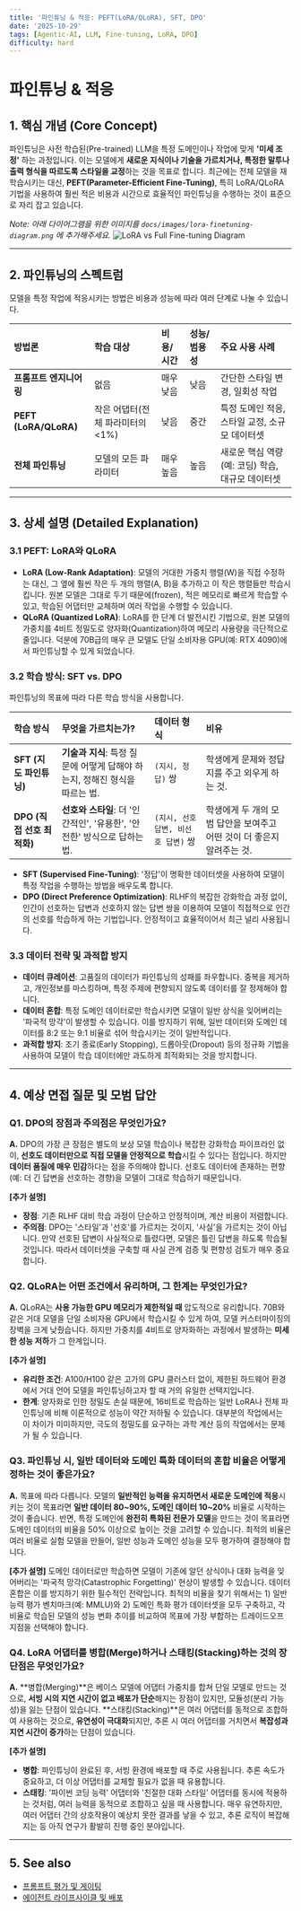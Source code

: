 ```yaml
---
title: '파인튜닝 & 적응: PEFT(LoRA/QLoRA), SFT, DPO'
date: '2025-10-29'
tags: [Agentic-AI, LLM, Fine-tuning, LoRA, DPO]
difficulty: hard
---
```


# 파인튜닝 & 적응

## 1. 핵심 개념 (Core Concept)

파인튜닝은 사전 학습된(Pre-trained) LLM을 특정 도메인이나 작업에 맞게 **'미세 조정'** 하는 과정입니다. 이는 모델에게 **새로운 지식이나 기술을 가르치거나, 특정한 말투나 출력 형식을 따르도록 스타일을 교정**하는 것을 목표로 합니다. 최근에는 전체 모델을 재학습시키는 대신, **PEFT(Parameter-Efficient Fine-Tuning)**, 특히 LoRA/QLoRA 기법을 사용하여 훨씬 적은 비용과 시간으로 효율적인 파인튜닝을 수행하는 것이 표준으로 자리 잡고 있습니다.

*Note: 아래 다이어그램을 위한 이미지를 `docs/images/lora-finetuning-diagram.png` 에 추가해주세요.*
![LoRA vs Full Fine-tuning Diagram](../../images/lora-finetuning-diagram.png)

______________________________________________________________________

## 2. 파인튜닝의 스펙트럼

모델을 특정 작업에 적응시키는 방법은 비용과 성능에 따라 여러 단계로 나눌 수 있습니다.

| 방법론                  | 학습 대상                         | 비용/시간 | 성능/범용성 | 주요 사용 사례                                   |
| :---------------------- | :-------------------------------- | :-------- | :---------- | :----------------------------------------------- |
| **프롬프트 엔지니어링** | 없음                              | 매우 낮음 | 낮음        | 간단한 스타일 변경, 일회성 작업                  |
| **PEFT (LoRA/QLoRA)**   | 작은 어댑터(전체 파라미터의 \<1%) | 낮음      | 중간        | 특정 도메인 적응, 스타일 교정, 소규모 데이터셋   |
| **전체 파인튜닝**       | 모델의 모든 파라미터              | 매우 높음 | 높음        | 새로운 핵심 역량(예: 코딩) 학습, 대규모 데이터셋 |

______________________________________________________________________

## 3. 상세 설명 (Detailed Explanation)

### 3.1 PEFT: LoRA와 QLoRA

- **LoRA (Low-Rank Adaptation)**: 모델의 거대한 가중치 행렬(W)을 직접 수정하는 대신, 그 옆에 훨씬 작은 두 개의 행렬(A, B)을 추가하고 이 작은 행렬들만 학습시킵니다. 원본 모델은 그대로 두기 때문에(frozen), 적은 메모리로 빠르게 학습할 수 있고, 학습된 어댑터만 교체하며 여러 작업을 수행할 수 있습니다.
- **QLoRA (Quantized LoRA)**: LoRA를 한 단계 더 발전시킨 기법으로, 원본 모델의 가중치를 4비트 정밀도로 양자화(Quantization)하여 메모리 사용량을 극단적으로 줄입니다. 덕분에 70B급의 매우 큰 모델도 단일 소비자용 GPU(예: RTX 4090)에서 파인튜닝할 수 있게 되었습니다.

### 3.2 학습 방식: SFT vs. DPO

파인튜닝의 목표에 따라 다른 학습 방식을 사용합니다.

| 학습 방식                  | 무엇을 가르치는가?                                                          | 데이터 형식                         | 비유                                                                   |
| :------------------------- | :-------------------------------------------------------------------------- | :---------------------------------- | :--------------------------------------------------------------------- |
| **SFT (지도 파인튜닝)**    | **기술과 지식**: 특정 질문에 어떻게 답해야 하는지, 정해진 형식을 따르는 법. | `(지시, 정답)` 쌍                   | 학생에게 문제와 정답지를 주고 외우게 하는 것.                          |
| **DPO (직접 선호 최적화)** | **선호와 스타일**: 더 '인간적인', '유용한', '안전한' 방식으로 답하는 법.    | `(지시, 선호 답변, 비선호 답변)` 쌍 | 학생에게 두 개의 모범 답안을 보여주고 어떤 것이 더 좋은지 알려주는 것. |

- **SFT (Supervised Fine-Tuning)**: '정답'이 명확한 데이터셋을 사용하여 모델이 특정 작업을 수행하는 방법을 배우도록 합니다.
- **DPO (Direct Preference Optimization)**: RLHF의 복잡한 강화학습 과정 없이, 인간이 선호하는 답변과 선호하지 않는 답변 쌍을 이용하여 모델이 직접적으로 인간의 선호를 학습하게 하는 기법입니다. 안정적이고 효율적이어서 최근 널리 사용됩니다.

### 3.3 데이터 전략 및 과적합 방지

- **데이터 큐레이션**: 고품질의 데이터가 파인튜닝의 성패를 좌우합니다. 중복을 제거하고, 개인정보를 마스킹하며, 특정 주제에 편향되지 않도록 데이터를 잘 정제해야 합니다.
- **데이터 혼합**: 특정 도메인 데이터로만 학습시키면 모델이 일반 상식을 잊어버리는 '파국적 망각'이 발생할 수 있습니다. 이를 방지하기 위해, 일반 데이터와 도메인 데이터를 8:2 또는 9:1 비율로 섞어 학습시키는 것이 일반적입니다.
- **과적합 방지**: 조기 종료(Early Stopping), 드롭아웃(Dropout) 등의 정규화 기법을 사용하여 모델이 학습 데이터에만 과도하게 최적화되는 것을 방지합니다.

______________________________________________________________________

## 4. 예상 면접 질문 및 모범 답안

### Q1. DPO의 장점과 주의점은 무엇인가요?

**A.** DPO의 가장 큰 장점은 별도의 보상 모델 학습이나 복잡한 강화학습 파이프라인 없이, **선호도 데이터만으로 직접 모델을 안정적으로 학습**시킬 수 있다는 점입니다. 하지만 **데이터 품질에 매우 민감**하다는 점을 주의해야 합니다. 선호도 데이터에 존재하는 편향(예: 더 긴 답변을 선호하는 경향)을 모델이 그대로 학습하기 때문입니다.

**\[추가 설명\]**

- **장점**: 기존 RLHF 대비 학습 과정이 단순하고 안정적이며, 계산 비용이 저렴합니다.
- **주의점**: DPO는 '스타일'과 '선호'를 가르치는 것이지, '사실'을 가르치는 것이 아닙니다. 만약 선호된 답변이 사실적으로 틀렸다면, 모델은 틀린 답변을 하도록 학습될 것입니다. 따라서 데이터셋을 구축할 때 사실 관계 검증 및 편향성 검토가 매우 중요합니다.

### Q2. QLoRA는 어떤 조건에서 유리하며, 그 한계는 무엇인가요?

**A.** QLoRA는 **사용 가능한 GPU 메모리가 제한적일 때** 압도적으로 유리합니다. 70B와 같은 거대 모델을 단일 소비자용 GPU에서 학습시킬 수 있게 하여, 모델 커스터마이징의 장벽을 크게 낮췄습니다. 하지만 가중치를 4비트로 양자화하는 과정에서 발생하는 **미세한 성능 저하**가 그 한계입니다.

**\[추가 설명\]**

- **유리한 조건**: A100/H100 같은 고가의 GPU 클러스터 없이, 제한된 하드웨어 환경에서 거대 언어 모델을 파인튜닝하고자 할 때 거의 유일한 선택지입니다.
- **한계**: 양자화로 인한 정밀도 손실 때문에, 16비트로 학습하는 일반 LoRA나 전체 파인튜닝에 비해 이론적으로 성능이 약간 저하될 수 있습니다. 대부분의 작업에서는 이 차이가 미미하지만, 극도의 정밀도를 요구하는 과학 계산 등의 작업에서는 문제가 될 수 있습니다.

### Q3. 파인튜닝 시, 일반 데이터와 도메인 특화 데이터의 혼합 비율은 어떻게 정하는 것이 좋은가요?

**A.** 목표에 따라 다릅니다. 모델의 **일반적인 능력을 유지하면서 새로운 도메인에 적응**시키는 것이 목표라면 **일반 데이터 80~90%, 도메인 데이터 10~20%** 비율로 시작하는 것이 좋습니다. 반면, 특정 도메인에 **완전히 특화된 전문가 모델**을 만드는 것이 목표라면 도메인 데이터의 비율을 50% 이상으로 높이는 것을 고려할 수 있습니다. 최적의 비율은 여러 비율로 실험 모델을 만들어, 일반 성능과 도메인 성능을 모두 평가하여 결정해야 합니다.

**\[추가 설명\]**
도메인 데이터로만 학습하면 모델이 기존에 알던 상식이나 대화 능력을 잊어버리는 '파국적 망각(Catastrophic Forgetting)' 현상이 발생할 수 있습니다. 데이터 혼합은 이를 방지하기 위한 필수적인 전략입니다. 최적의 비율을 찾기 위해서는 1) 일반 능력 평가 벤치마크(예: MMLU)와 2) 도메인 특화 평가 데이터셋을 모두 구축하고, 각 비율로 학습된 모델의 성능 변화 추이를 비교하여 목표에 가장 부합하는 트레이드오프 지점을 선택해야 합니다.

### Q4. LoRA 어댑터를 병합(Merge)하거나 스태킹(Stacking)하는 것의 장단점은 무엇인가요?

**A.** \*\*병합(Merging)\*\*은 베이스 모델에 어댑터 가중치를 합쳐 단일 모델로 만드는 것으로, **서빙 시의 지연 시간이 없고 배포가 단순**해지는 장점이 있지만, 모듈성(분리 가능성)을 잃는 단점이 있습니다. \*\*스태킹(Stacking)\*\*은 여러 어댑터를 동적으로 조합하여 사용하는 것으로, **유연성이 극대화**되지만, 추론 시 여러 어댑터를 거치면서 **복잡성과 지연 시간이 증가**하는 단점이 있습니다.

**\[추가 설명\]**

- **병합**: 파인튜닝이 완료된 후, 서빙 환경에 배포할 때 주로 사용됩니다. 추론 속도가 중요하고, 더 이상 어댑터를 교체할 필요가 없을 때 유용합니다.
- **스태킹**: '파이썬 코딩 능력' 어댑터와 '친절한 대화 스타일' 어댑터를 동시에 적용하는 것처럼, 여러 능력을 동적으로 조합하고 싶을 때 사용합니다. 매우 유연하지만, 여러 어댑터 간의 상호작용이 예상치 못한 결과를 낳을 수 있고, 추론 로직이 복잡해지는 등 아직 연구가 활발히 진행 중인 분야입니다.

______________________________________________________________________

## 5. See also

- [프롬프트 평가 및 게이팅](../5-5-%ED%94%84%EB%A1%AC%ED%94%84%ED%8A%B8-%EC%97%94%EC%A7%80%EB%8B%88%EC%96%B4%EB%A7%81-and-%ED%8F%89%EA%B0%80/prompt-evaluation-and-benchmarks.md)
- [에이전트 라이프사이클 및 배포](../5-6-agentops-%EC%9A%B4%EC%98%81-and-%EC%9E%90%EB%8F%99%ED%99%94/agent-lifecycle-ops.md)
